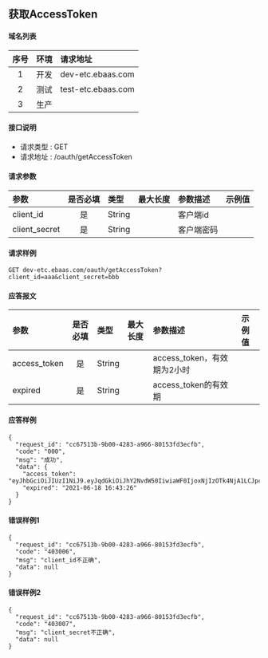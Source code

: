 ## 获取AccessToken

#### 域名列表

| 序号  | 环境  | 请求地址           |
| :---: | :---: | :----------------- |
|   1   | 开发  | dev-etc.ebaas.com  |
|   2   | 测试  | test-etc.ebaas.com |
|   3   | 生产  |                    |

#### 接口说明

* 请求类型 : GET
* 请求地址 : /oauth/getAccessToken




#### 请求参数
| 参数          | 是否必填 | 类型   | 最大长度 | 参数描述   | 示例值 |
| :------------ | :------: | :----- | :------- | :--------- | :----- |
| client_id     |    是    | String |          | 客户端id   |        |
| client_secret |    是    | String |          | 客户端密码 |        |

#### 请求样例

```
GET dev-etc.ebaas.com/oauth/getAccessToken?client_id=aaa&client_secret=bbb
```

#### 应答报文

| 参数         | 是否必填 | 类型   | 最大长度 | 参数描述               | 示例值 |
| :----------- | :------: | :----- | :------- | :--------------------- | :----- |
| access_token |    是    | String |          | access_token，有效期为2小时           |        |
| expired      |    是    | String |          | access_token的有效期 |        |

#### 应答样例

```
{
  "request_id": "cc67513b-9b00-4283-a966-80153fd3ecfb",
  "code": "000",
  "msg": "成功",
  "data": {
    "access_token": "eyJhbGciOiJIUzI1NiJ9.eyJqdGkiOiJhY2NvdW50IiwiaWF0IjoxNjIzOTk4NjA1LCJpc3MiOiJvYXV0aF9hY2Nlc3NfdG9rZW4ifQ.0WcxU0kOj0D0TWd9XEaksvHYOu9oU78TgXbibo9kc3c",
    "expired": "2021-06-18 16:43:26"
  }
}

```

#### 错误样例1

```
{
  "request_id": "cc67513b-9b00-4283-a966-80153fd3ecfb",
  "code": "403006",
  "msg": "client_id不正确",
  "data": null
}

```

#### 错误样例2

```
{
  "request_id": "cc67513b-9b00-4283-a966-80153fd3ecfb",
  "code": "403007",
  "msg": "client_secret不正确",
  "data": null
}

```